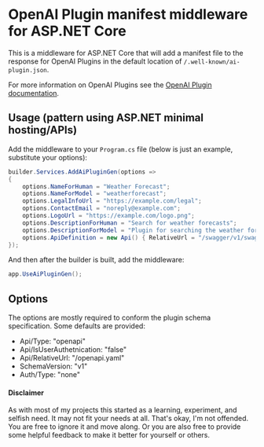 # OpenAI Plugin manifest middleware for ASP.NET Core
This is a middleware for ASP.NET Core that will add a manifest file to the response for 
OpenAI Plugins in the default location of `/.well-known/ai-plugin.json`.

For more information on OpenAI Plugins see the [OpenAI Plugin documentation](https://platform.openai.com/docs/plugins/introduction).

## Usage (pattern using ASP.NET minimal hosting/APIs)
Add the middleware to your `Program.cs` file (below is just an example, substitute your options):

```csharp
builder.Services.AddAiPluginGen(options =>
{
    options.NameForHuman = "Weather Forecast";
    options.NameForModel = "weatherforecast";
    options.LegalInfoUrl = "https://example.com/legal";
    options.ContactEmail = "noreply@example.com";
    options.LogoUrl = "https://example.com/logo.png";
    options.DescriptionForHuman = "Search for weather forecasts";
    options.DescriptionForModel = "Plugin for searching the weather forecast. Use It whenever a users asks about weather or forecasts";
    options.ApiDefinition = new Api() { RelativeUrl = "/swagger/v1/swagger.yaml" };
});
```

And then after the builder is built, add the middleware:

```csharp
app.UseAiPluginGen();
```

## Options
The options are mostly required to conform the plugin schema specification.  Some defaults are provided:
- Api/Type: "openapi"
- Api/IsUserAuthetnication: "false"
- Api/RelativeUrl: "/openapi.yaml"
- SchemaVersion: "v1"
- Auth/Type: "none"

#### Disclaimer
As with most of my projects this started as a learning, experiment, and selfish need.  It 
may not fit your needs at all.  That's okay, I'm not offended.  You are free to ignore 
it and move along. Or you are also free to provide some helpful feedback to make it better for yourself 
or others.